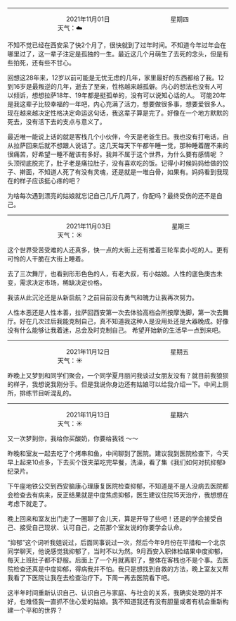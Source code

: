 ***
&nbsp;&nbsp;&nbsp;&nbsp;&nbsp;&nbsp;&nbsp;&nbsp;&nbsp;&nbsp;&nbsp;&nbsp;&nbsp;&nbsp;&nbsp;&nbsp;&nbsp;&nbsp;
&nbsp;&nbsp;&nbsp;&nbsp;&nbsp;&nbsp;&nbsp;&nbsp;&nbsp;&nbsp;&nbsp;&nbsp;&nbsp;&nbsp;           2021年11月01日
&nbsp;&nbsp;&nbsp;&nbsp;&nbsp;&nbsp;&nbsp;&nbsp;&nbsp;&nbsp;&nbsp;&nbsp;&nbsp;&nbsp;&nbsp;&nbsp;&nbsp;&nbsp;
&nbsp;&nbsp;&nbsp;&nbsp;&nbsp;&nbsp;&nbsp;&nbsp;&nbsp;&nbsp;&nbsp;&nbsp;&nbsp;&nbsp;                星期四
&nbsp;&nbsp;&nbsp;&nbsp;&nbsp;&nbsp;&nbsp;&nbsp;&nbsp;&nbsp;&nbsp;&nbsp;&nbsp;&nbsp;&nbsp;&nbsp;&nbsp;&nbsp;
&nbsp;&nbsp;&nbsp;&nbsp;&nbsp;&nbsp;&nbsp;&nbsp;&nbsp;&nbsp;&nbsp;&nbsp;&nbsp;&nbsp;&nbsp;&nbsp;&nbsp;&nbsp;
&nbsp;&nbsp;&nbsp;&nbsp;&nbsp;&nbsp;&nbsp;&nbsp;&nbsp;                                       天气：☁️

不知不觉已经在西安呆了快2个月了，很快就到了过年时间。不知道今年过年会在哪里过了，这一辈子注定是孤独的一生。最近这几个月萌生了去死的念头，但是有些拍死，还有些不甘心。

回想这28年来，12岁以前可能是无忧无虑的几年，家里最好的东西都给了我。12到16岁是最叛逆的几年，逝去了至亲，性格越来越孤僻。内心的想法也没有人可以倾诉，想想拉萨18年、19年都是挺孤单的，没有可以说知心话的人。
可能20年是我这辈子比较幸福的一年吧，内心充满了活力，想要做很多事，想要爱很多人。现在越来越决定性格决定命运这句话，我这辈子算是完了。好像在一个地方默默的死去，没有活下去的支点与意义了。

最近唯一能说上话的就是客栈几个小伙伴，今天是老爸生日。我也没有打电话，自从拉萨回来后就不想跟人说话了。这几天每天下午都午睡一觉，那种睡着醒不来的很痛苦，好希望一睡不醒该有多好。我并不属于这个世界，为什么要有感情呢
？头顶彻底脱完了，肚子老是痛拉肚子，没有喜欢吃的饭。记得小时候妈妈给做的饺子、擀面，不知道人死了有没有灵魂，还是就是一堆白骨，如果有。妈妈看到我现在的样子应该挺心疼的吧？

为啥每次遇到漂亮的姑娘就忘记自己几斤几两了，你配吗？最终受伤的还不是自己。


***
&nbsp;&nbsp;&nbsp;&nbsp;&nbsp;&nbsp;&nbsp;&nbsp;&nbsp;&nbsp;&nbsp;&nbsp;&nbsp;&nbsp;&nbsp;&nbsp;&nbsp;&nbsp;
&nbsp;&nbsp;&nbsp;&nbsp;&nbsp;&nbsp;&nbsp;&nbsp;&nbsp;&nbsp;&nbsp;&nbsp;&nbsp;&nbsp;           2021年11月03日
&nbsp;&nbsp;&nbsp;&nbsp;&nbsp;&nbsp;&nbsp;&nbsp;&nbsp;&nbsp;&nbsp;&nbsp;&nbsp;&nbsp;&nbsp;&nbsp;&nbsp;&nbsp;
&nbsp;&nbsp;&nbsp;&nbsp;&nbsp;&nbsp;&nbsp;&nbsp;&nbsp;&nbsp;&nbsp;&nbsp;&nbsp;&nbsp;                星期三
&nbsp;&nbsp;&nbsp;&nbsp;&nbsp;&nbsp;&nbsp;&nbsp;&nbsp;&nbsp;&nbsp;&nbsp;&nbsp;&nbsp;&nbsp;&nbsp;&nbsp;&nbsp;
&nbsp;&nbsp;&nbsp;&nbsp;&nbsp;&nbsp;&nbsp;&nbsp;&nbsp;&nbsp;&nbsp;&nbsp;&nbsp;&nbsp;&nbsp;&nbsp;&nbsp;&nbsp;
&nbsp;&nbsp;&nbsp;&nbsp;&nbsp;&nbsp;&nbsp;&nbsp;&nbsp;                                       天气：☀️

这个世界受苦受难的人还真多，快一点的大街上还有推着三轮车卖小吃的人。更有可怜的人干脆在大街上睡着。

去了三次舞厅，也看到形形色色的人，有老大叔，有小姑娘。人性的底色庚古未变，需求决定市场，稀缺决定价格。

我该从此沉沦还是从新启航？之前目前没有勇气和魄力让我再次努力。

人性本恶还是人性本善，拉萨回西安第一次去体验高档会所按摩洗脚，第一次去舞厅。好在几次过后我能克制自己，真不知道我这种人是没用处还是大器晚成。好像没有什么能够让我着迷，总会及时克制自己。
希望开始新的生活早一点到来吧。


***
&nbsp;&nbsp;&nbsp;&nbsp;&nbsp;&nbsp;&nbsp;&nbsp;&nbsp;&nbsp;&nbsp;&nbsp;&nbsp;&nbsp;&nbsp;&nbsp;&nbsp;&nbsp;
&nbsp;&nbsp;&nbsp;&nbsp;&nbsp;&nbsp;&nbsp;&nbsp;&nbsp;&nbsp;&nbsp;&nbsp;&nbsp;&nbsp;           2021年11月12日
&nbsp;&nbsp;&nbsp;&nbsp;&nbsp;&nbsp;&nbsp;&nbsp;&nbsp;&nbsp;&nbsp;&nbsp;&nbsp;&nbsp;&nbsp;&nbsp;&nbsp;&nbsp;
&nbsp;&nbsp;&nbsp;&nbsp;&nbsp;&nbsp;&nbsp;&nbsp;&nbsp;&nbsp;&nbsp;&nbsp;&nbsp;&nbsp;                星期五
&nbsp;&nbsp;&nbsp;&nbsp;&nbsp;&nbsp;&nbsp;&nbsp;&nbsp;&nbsp;&nbsp;&nbsp;&nbsp;&nbsp;&nbsp;&nbsp;&nbsp;&nbsp;
&nbsp;&nbsp;&nbsp;&nbsp;&nbsp;&nbsp;&nbsp;&nbsp;&nbsp;&nbsp;&nbsp;&nbsp;&nbsp;&nbsp;&nbsp;&nbsp;&nbsp;&nbsp;
&nbsp;&nbsp;&nbsp;&nbsp;&nbsp;&nbsp;&nbsp;&nbsp;&nbsp;                                       天气：☀️


昨晚上又梦到和同学们聚会，一个同学夏月丽问我谈过女朋友没有？就目前我狼狈的样子，我想说我刚分手。但是我说你身边还有姑娘可以给我介绍一下。中间上厕所，排练节目听混乱的。


***
&nbsp;&nbsp;&nbsp;&nbsp;&nbsp;&nbsp;&nbsp;&nbsp;&nbsp;&nbsp;&nbsp;&nbsp;&nbsp;&nbsp;&nbsp;&nbsp;&nbsp;&nbsp;
&nbsp;&nbsp;&nbsp;&nbsp;&nbsp;&nbsp;&nbsp;&nbsp;&nbsp;&nbsp;&nbsp;&nbsp;&nbsp;&nbsp;           2021年11月13日
&nbsp;&nbsp;&nbsp;&nbsp;&nbsp;&nbsp;&nbsp;&nbsp;&nbsp;&nbsp;&nbsp;&nbsp;&nbsp;&nbsp;&nbsp;&nbsp;&nbsp;&nbsp;
&nbsp;&nbsp;&nbsp;&nbsp;&nbsp;&nbsp;&nbsp;&nbsp;&nbsp;&nbsp;&nbsp;&nbsp;&nbsp;&nbsp;                星期六
&nbsp;&nbsp;&nbsp;&nbsp;&nbsp;&nbsp;&nbsp;&nbsp;&nbsp;&nbsp;&nbsp;&nbsp;&nbsp;&nbsp;&nbsp;&nbsp;&nbsp;&nbsp;
&nbsp;&nbsp;&nbsp;&nbsp;&nbsp;&nbsp;&nbsp;&nbsp;&nbsp;&nbsp;&nbsp;&nbsp;&nbsp;&nbsp;&nbsp;&nbsp;&nbsp;&nbsp;
&nbsp;&nbsp;&nbsp;&nbsp;&nbsp;&nbsp;&nbsp;&nbsp;&nbsp;                                       天气：☀️

又一次梦到你，我给你买酸奶，你要给我钱 ～～

昨晚和室友一起去吃了个烤串和鱼，中间聊到了医院。建议我到医院检查下，今天早上起来10点多，下去买个馍夹菜吃完早餐，洗澡，看了集《我们如何对抗抑郁》纪录片。

下午座地铁公交到西安脑康心理康复医院检查抑郁，不知道是不是人没病去医院都会检查去有病来，反正结果就是中度焦虑抑郁，医生建议住院15天治疗，我想想在考虑下就走了。

晚上回来和室友出门走了一圈聊了会儿天，算是开导了些吧！还是的学会接受自己、接受自己现状、认可自己，之前那个室友说的你要学会认命。

“抑郁”这个词听我姐说过，后面同事说过一次，然后今年9月份在平措和一个北京同学聊天，他说感觉我抑郁了，当时不以为然。9月西安入职体检结果中度抑郁，每天上班肚子都不舒服。后面上了一个月就离职了，整体在客栈也不是个事。去医院检查还真是中度抑郁，得病我并不怕。我只是想找到自救的方法，晚上室友又帮我看了下医院让我在去检查治疗下。下周一再去医院看下吧。

这半年时间重新认识自己、认识自己与家庭、与社会的关系，我确实处理的并不好，也难怪我一直抓不住心爱的姑娘。我不知道我还有没有胆量或者有机会重新构建一个平和的世界？
